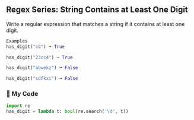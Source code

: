 ## Regex Series: String Contains at Least One Digit

Write a regular expression that matches a string if it contains at least one digit.
```python
Examples
has_digit("c8") ➞ True

has_digit("23cc4") ➞ True

has_digit("abwekz") ➞ False

has_digit("sdfkxi") ➞ False
```
### :snake: My Code
```python
import re
has_digit = lambda t: bool(re.search('\d', t))
```
